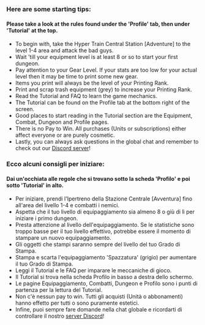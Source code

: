 ### Here are some starting tips:

#### Please take a look at the rules found under the 'Profile' tab, then under 'Tutorial' at the top.

* To begin with, take the Hyper Train Central Station [Adventure] to the level 1-4 area and attack the bad guys.
* Wait 'till your equipment level is at least 8 or so to start your first dungeon.
* Pay attention to your Gear Level. If your stats are too low for your actual level then it may be time to print some new gear.
* Items you print will always be the level of your Printing Rank.
* Print and scrap trash equipment (grey) to increase your Printing Rank.
* Read the Tutorial and FAQ to learn the game mechanics.
* The Tutorial can be found on the Profile tab at the bottom right of the screen.
* Good places to start reading in the Tutorial section are the Equipment, Combat, Dungeon and Profile pages.
* There is no Pay to Win. All purchases (Units or subscriptions) either affect everyone or are purely cosmetic.
* Lastly, you can always ask questions in the global chat and remember to check out our [Discord server](https://discord.gg/JREx8xz)!

### Ecco alcuni consigli per iniziare:

#### Dai un'occhiata alle regole che si trovano sotto la scheda 'Profilo' e poi sotto 'Tutorial' in alto.

* Per iniziare, prendi l'Ipertreno della Stazione Centrale [Avventura] fino all'area del livello 1-4 e combatti i nemici.
* Aspetta che il tuo livello di equipaggiamento sia almeno 8 o giù di lì per iniziare i primo dungeon.
* Presta attenzione al livello dell'equipaggiamento. Se le statistiche sono troppo basse per il tuo livello effettivo, potrebbe essere il momento di stampare un nuovo equipaggiamento.
* Gli oggetti che stampi saranno sempre del livello del tuo Grado di Stampa.
* Stampa e scarta l'equipaggiamento 'Spazzatura' (grigio) per aumentare il tuo Grado di Stampa.
* Leggi il Tutorial e le FAQ per imparare le meccaniche di gioco.
* Il Tutorial si trova nella scheda Profilo in basso a destra dello schermo.
* Le pagine Equipaggiamento, Combatti, Dungeon e Profilo sono i punti di partenza per la lettura del Tutorial.
* Non c'è nessun pay to win. Tutti gli acquisti (Unità o abbonamenti) hanno effetto per tutti o sono puramente estetici.
* Infine, puoi sempre fare domande nella chat globale e ricordarti di controllare il nostro [server Discord](https://discord.gg/JREx8xz)!